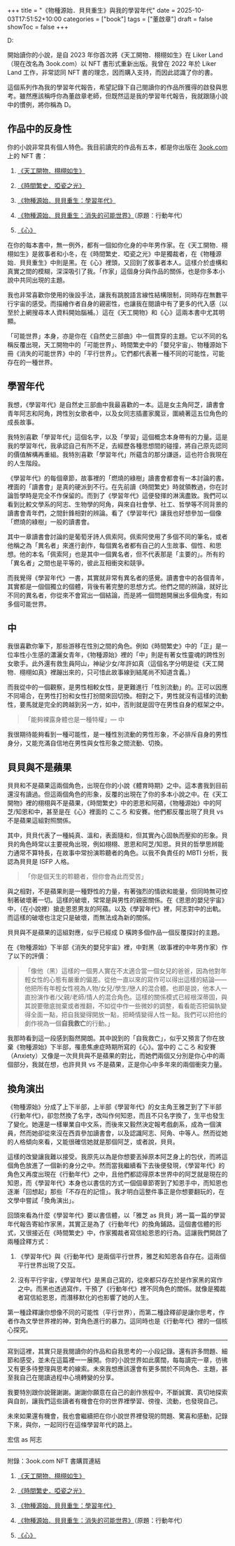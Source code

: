 +++
title = "《物種源始．貝貝重生》與我的學習年代"
date = 2025-10-03T17:51:52+10:00
categories = ["book"]
tags = ["董啟章"]
draft = false
showToc = false
+++

D:

開始讀你的小說，是自 2023 年你首次將《天工開物．栩栩如生》在 Liker Land （現在改名為 3ook.com）以 NFT 書形式重新出版。我曾在 2022 年於 Liker Land 工作，非常認同 NFT 書的理念，因而購入支持，而因此認識了你的書。

這個系列作為我的學習年代報告，希望記錄下自己閱讀你的作品所獲得的啟發與思考。雖然應該稱呼你為董啟章老師，但既然這是我的學習年代報告，我就跟隨小說中的慣例，將你稱為 D。

## 作品中的反身性

你的小說非常具有個人特色。我目前讀完的作品有五本，都是你出版在 [3ook.com](https://3ook.com/store?author=%E8%91%A3%E5%95%9F%E7%AB%A0&ll_medium=author-link&ll_source=bookstore-item) 上的 NFT 書：

1. [《天工開物．栩栩如生》](https://3ook.com/store/0x8708d53960c49ef5fefe7e0db29f5626229b13b1)

2. [《時間繁史．啞瓷之光》](https://3ook.com/store/0xa1ffa5fac74b1937302955377eeae3cee5f2d276)

3. [《物種源始．貝貝重生：學習年代》](https://3ook.com/store/0xf0942331ec665d47256feb65bddc082439728f44)

4. [《物種源始．貝貝重生：消失的可能世界》](https://3ook.com/store/0xbe0836ab6b1be1e4a1819a0d9241d217a46c6658)（原題：行動年代）

5. [《心》](https://3ook.com/store/0x0de9b4b1996cf7174f523f4565e30bff6754baf4)

在你的每本書中，無一例外，都有一個如你化身的中年男作家。在《天工開物．栩栩如生》是敘事者和小冬，在《時間繁史．啞瓷之光》中是獨裁者，在《物種源始．貝貝重生》中則是黑。在《心》裡頭，又回到了敘事者本人。這樣介於虛構和真實之間的模糊，深深吸引了我。「作家」這個身分與作品的關係，也是你多本小說中共同出現的主題。

我也非常喜歡你使用的後設手法，讓我有跳脫語言線性結構限制，同時存在無數平行宇宙的感受。而描繪作者自身的親密性，也讓我在閱讀中有了更多的代入感（以至於上網搜尋本人資料開始腦補。）這在《天工開物》和《心》這兩本書中尤其明顯。

「可能世界」本身，亦是你在《自然史三部曲》中一個貫穿的主題。它以不同的名稱反覆出現，天工開物中的「可能世界」、時間繁史中的「嬰兒宇宙」、物種源始下冊《消失的可能世界》中的「平行世界」。它們都代表著一種不同的可能性，可能存在的一種世界。

## 學習年代

我想，《學習年代》是自然史三部曲中我最喜歡的一本。這是女主角阿芝，讀書會青年阿志和阿角，跨性別女歌者中，以及女同志插畫家魔豆，圍繞著這五位角色的成長故事。

我特別喜歡「學習年代」這個名字，以及「學習」這個概念本身帶有的力量。這是我的學習年代，我承認自己有所不足，去經歷各種思想間的碰撞，將自己原先認同的價值解構再重組。我特別喜歡「學習年代」所蘊含的那分謙遜，這也符合我現在的人生階段。

《學習年代》的每個章節，故事裡的「燃燒的綠樹」讀書會都會有一本討論的書。裡面的「讀書會」是真的硬派到不行。在先前讀《時間繁史》時就領教過，你在討論哲學時是完全不作保留的。而到了《學習年代》這便發揮的淋漓盡致。我們可以看到比較文學系的阿志、生物學的阿角，與來自社會學、社工、哲學等不同背景的讀書會青年們，之間針鋒相對的辨論。看了《學習年代》讓我也好想參加一個像「燃燒的綠樹」一般的讀書會。

其中一章讀書會討論的是葡萄牙詩人佩索阿。佩索阿使用了多個不同的筆名，或者他稱之為「異名者」來進行創作，每個異名者都有自己的人生故事、個性、和思想。他的本名「佩索阿」也是其中一個異名者，但不代表那是「主要的」。所有的「異名者」之間也是平等的，彼此互相衝突和競爭。

而我覺得《學習年代》一書，其實就非常有異名者的感覺。讀書會中的各個青年，其實都是一個個獨立的個體，背後有著完整的思想方式。他們之間的辨論，就好比不同的異名者，你從來不會寫出一個結論，而是將一個問題開展出多個角度，有如多個可能世界。

## 中

我很喜歡你筆下，那些游移在性別之間的角色。例如《時間繁史》中的「正」是一位率性小生感的瀟灑女青年，《物種源始》裡的「中」則是有著女性靈魂的跨性別女歌手。此外還有救生員阿山，神祕少女/年許如真（這個名字分明是從《天工開物．栩栩如真》裡蹦出來的，只可惜此故事線到結尾尚不知道含義。）

而我從中的一個觀察，是男性相較女性，是更難進行「性別流動」的。正可以因應不同場合，在男性打扮和女性打扮間來回切換。相對之下，男性就沒有這樣的流動性，要馬就是完全的跨越到另一方，如中，否則就是固守在男性自身的框架之中。

> 「能夠裸露身體也是一種特權」— 中

我很期待能夠看到一種可能性，是一種性別流動的男性形象，不必排斥自身的男性身分，又能充滿自信地在男性與女性形象之間流動、切換。

## 貝貝與不是蘋果

貝貝和不是蘋果這兩個角色，出現在你的小說《體育時期》之中。這本書我到目前還沒有讀過。但這兩個角色的形象，反覆的出現在了你的多本小說之中。在《天工開物》裡的栩栩與不是蘋果，《時間繁史》中的恩恩和阿蘋，《物種源始》中的阿芝/知恩和中，甚至是在《心》裡面的 こころ 和安賽。他們都反覆出現了貝貝 vs 不是蘋果這組對照關係。

其中，貝貝代表了一種純真、溫和，表面隨和，但其實內心固執而壓抑的形象。貝貝的角色時常以主要視角出現，例如栩栩、恩恩和阿芝/知恩。貝貝的哲學思辨能力通常不算特長，在故事中常扮演聆聽者的角色。以我不負責任的 MBTI 分析，我認為貝貝是 ISFP 人格。

> 「你是個天生的聆聽者，但你會為此而受苦」

與之相對，不是蘋果則是一種野性的力量，有著強烈的情欲和能量，但同時無可控制著破壞著一切。這樣的破壞，常常是與男性的親密關係。在《恩恩的嬰兒宇宙》中，（在小說裡）搶走恩恩男友的阿蘋。以及《學習年代》裡，阿志對中的出軌。而這樣的破壞也注定只是破壞，而無法成為新的關係。

貝貝與不是蘋果的這組對應，似乎已經成 D 橫跨多個作品一個反覆探討的主題。

在《物種源始》下半部《消失的嬰兒宇宙》裡，中對黑（故事裡的中年男作家）作了以下的評價：

> 「像他（黑）這樣的一個男人實在不太適合當一個女兒的爸爸，因為他對年輕女性的心態有嚴重的偏差。從他一直以來的寫作可以得出這樣的結論——他把所有年輕女性視為人物/女兒/學生/戀人的混合體。也即是說，他本人一直扮演作者/父親/老師/情人的混合角色。這樣的關係模式已經根深蒂固，與其說要徹底抛棄或者推翻，不如從中作一些微妙的調整，看看能否把偏執變得全面一點，把自我變得開放一點，把畸情變得人性一點。我們可以把他的劇作視為一個**自我救亡**的行動。」

我那時看到這一段感到豁然開朗。其中說到的「自我救亡」，似乎又預言了你在放棄《物種源始》下半部，罹患焦慮症時期所寫的《心》。當中的 こころ 和安賽（Anxiety）又像是一次貝貝與不是蘋果的對比，而她們兩個又分別是你心中的兩個部分，我就在想，也許貝貝 vs 不是蘋果，正是你心中多年來的兩個衝突力量。

## 換角演出

《物種源始》分成了上下半部，上半部《學習年代》的女主角王雅芝到了下半部《行動年代》，卻忽然換了名字，改叫作何知恩，而且不只名字換了，生平也發生了變化。她還是一樣畢業自中文系，而後來又毅然決定報考戲劇系，成為一個演員，然而她卻從來沒在西貢參加讀書會，以及認識阿志、阿角、中等人。然而從她的人格傾向來看，又能很確信她就是那個阿芝，或者說，貝貝。

這樣的改變讓我難以接受。我原先以為是你想要丟掉原本阿芝身上的包伏，而將這個角色放進了一個新的身分之中。然而當我繼續看下去後便發現，《學習年代》的角色又再度出現在《行動年代》之中，且他們都認得原本世界中的阿芝就是現在的知恩，而《學習年代》本身也以書信的方式一個個章節寄到了知恩手中，而知恩也逐漸「回想起」那些「不存在的記憶」。我才明白這整件事正是你想要翻玩的，在文學中嘗試「換角演出」。

回頭來看為什麼《學習年代》要以書信體，以「雅芝 as 貝貝」將一篇一篇的學習年代報告寄給作家黑，其實正是為了《行動年代》的換角鋪路。這個書信體的形式，又很接近在《時間繁史》中，作家獨裁者寫信給恩恩的行為。這讓我們開啟了兩種詮釋方式：

1. 《學習年代》與《行動年代》是兩個平行世界，雅芝和知恩各自存在。這兩個平行世界出現了交互。

2. 沒有平行宇宙，《學習年代》是黑自己寫的，從來都只存在於是作家黑的寫作之中。而黑也透過寫作，干預了《行動年代》裡不同角色的關係。就像是獨裁者寫信給恩恩，而潛移默化的也影響了她的人生。

第一種詮釋讓你想像不同的可能性（平行世界），而第二種詮釋卻是讓你思考，作者作為文學世界裡的神，對角色進行的暴力。這同時也是《行動年代》裡的一個核心探究。

---

寫到這裡，其實只是我閱讀你的作品和自我思考的一小段記錄。還有許多問題、細節和感受，並未在這篇裡一一展開。你的小說世界如此廣闊，每每讀完一章，彷彿又有更多待整理與思考的線索。未來我想應該還會有更多關於不同角色、主題，甚至我自己在閱讀過程中心境轉變的分享。

我要特別跟你說聲謝謝。謝謝你願意在自己的創作旅程中，不斷誠實、真切地探索與自剖，讓我們這些讀者有機會在你的世界裡學習、徬徨、流動，也發現自己。

未來如果還有機會，我也會繼續把在你小說世界裡發現的問題、驚喜和感動，記錄下來，與你，一起同行在這條學習年代的路上。

宏信 as 阿志

---

附錄：3ook.com NFT 書購買連結

1. [《天工開物．栩栩如生》](https://3ook.com/store/0x8708d53960c49ef5fefe7e0db29f5626229b13b1)

2. [《時間繁史．啞瓷之光》](https://3ook.com/store/0xa1ffa5fac74b1937302955377eeae3cee5f2d276)

3. [《物種源始．貝貝重生：學習年代》](https://3ook.com/store/0xf0942331ec665d47256feb65bddc082439728f44)

4. [《物種源始．貝貝重生：消失的可能世界》](https://3ook.com/store/0xbe0836ab6b1be1e4a1819a0d9241d217a46c6658)（原題：行動年代）

5. [《心》](https://3ook.com/store/0x0de9b4b1996cf7174f523f4565e30bff6754baf4)
